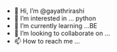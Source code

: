 - 👋 Hi, I’m @gayathrirashi
- 👀 I’m interested in ... python
- 🌱 I’m currently learning ...BE
- 💞️ I’m looking to collaborate on ...
- 📫 How to reach me ...

<!---
gayathrirashi/gayathrirashi is a ✨ special ✨ repository because its `README.md` (this file) appears on your GitHub profile.
You can click the Preview link to take a look at your changes.
--->
